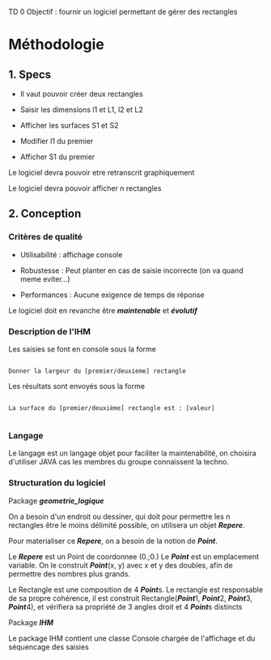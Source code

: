 TD 0
Objectif : fournir un logiciel permettant de gérer des rectangles


# Méthodologie 

## 1. Specs 

* Il vaut pouvoir créer deux rectangles 

* Saisir les dimensions l1 et L1, l2 et L2
* Afficher les surfaces S1 et S2
* Modifier l1 du premier
* Afficher S1 du premier

Le logiciel devra pouvoir etre retranscrit graphiquement 

Le logiciel devra pouvoir afficher n rectangles

## 2. Conception

### Critères de qualité


* Utilisabilité : affichage console

* Robustesse : Peut planter en cas de saisie incorrecte (on va quand meme eviter...)

* Performances : Aucune exigence de temps de réponse

Le logiciel doit en revanche être ***maintenable*** et ***évolutif***


### Description de l'IHM 

Les saisies se font en console sous la forme

```

Donner la largeur du [premier/deuxieme] rectangle 

```
Les résultats sont envoyés sous la forme 

```

La surface du [premier/deuxième] rectangle est : [valeur]


```
### Langage

Le langage est un langage objet pour faciliter la maintenabilité, on choisira d'utiliser JAVA cas les membres du groupe connaissent la techno.

### Structuration du logiciel

Package ***geometrie_logique***

On a besoin d'un endroit ou dessiner, qui doit pour permettre les n rectangles être le moins délimité possible, on utilisera un objet ***Repere***. 

Pour materialiser ce ***Repere***, on a besoin de la notion de ***Point***.

Le ***Repere*** est un Point de coordonnee (0.;0.)
Le ***Point*** est un emplacement variable. On le construit ***Point***(x, y) avec x et y des doubles, afin de permettre des nombres plus grands.

Le Rectangle est une composition de 4 ***Point***s. Le rectangle est responsable de sa propre cohérence, il est construit Rectangle(***Point***1, ***Point***2, ***Point***3, ***Point***4), et vérifiera sa propriété de 3 angles droit et 4 ***Point***s distincts

Package ***IHM***

Le package IHM contient une classe Console chargée de l'affichage et du séquencage des saisies